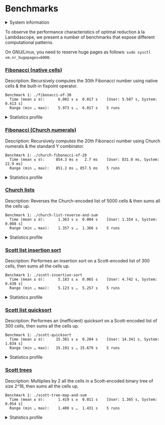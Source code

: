 # Benchmarks

<details>
<summary>System information</summary>

```
                          ./+o+-       etiams@etiams
                  yyyyy- -yyyyyy+      OS: Ubuntu 24.04 noble
               ://+//////-yyyyyyo      Kernel: x86_64 Linux 6.8.0-60-generic
           .++ .:/++++++/-.+sss/`      Uptime: 16m
         .:++o:  /++++++++/:--:/-      Packages: 2799
        o:+o+:++.`..```.-/oo+++++/     Shell: bash 5.2.21
       .:+o:+o/.          `+sssoo+/    Resolution: 3840x2400
  .++/+:+oo+o:`             /sssooo.   DE: GNOME 46.7
 /+++//+:`oo+o               /::--:.   WM: Mutter
 \+/+o+++`o++o               ++////.   WM Theme: Adwaita
  .++.o+++oo+:`             /dddhhh.   GTK Theme: Yaru-red [GTK2/3]
       .+.o+oo:.          `oddhhhh+    Icon Theme: Yaru-red
        \+.++o+o``-````.:ohdhhhhh+     Font: Ubuntu Sans Bold 11 @wght=700
         `:o+++ `ohhhhhhhhyo++os:      Disk: 389G / 484G (85%)
           .o:`.syhhhhhhh/.oo++o`      CPU: AMD Ryzen 9 5900HX with Radeon Graphics @ 16x 4.68GHz
               /osyyyyyyo++ooo+++/     GPU: AMD/ATI Cezanne [Radeon Vega Series / Radeon Vega Mobile Series]
                   ````` +oo+++o\:     RAM: 5849MiB / 15388MiB
                          `oo++.
```

</details>

To observe the performance characteristics of optimal reduction à la Lambdascope, we present a number of benchmarks that expose different computational patterns.

On GNU/Linux, you need to reserve huge pages as follows: `sudo sysctl vm.nr_hugepages=6000`.

### [Fibonacci (native cells)](benchmarks/fibonacci-of-30.c)

Description: Recursively computes the 30th Fibonacci number using native cells & the built-in fixpoint operator.

```
Benchmark 1: ./fibonacci-of-30
  Time (mean ± σ):      6.002 s ±  0.017 s    [User: 5.587 s, System: 0.413 s]
  Range (min … max):    5.973 s …  6.017 s    5 runs
```

<details>
<summary>Statistics profile</summary>

```
Annihilation interactions: 14098275
Commutation interactions: 95481352
Beta interactions: 4
Native function calls: 12948453
If-then-elses: 4870845
Total interactions: 127398929
Garbage collections: 2178280
Delimiter mergings: 3720962
Total graph rewrites: 133298171
```

</details>

### [Fibonacci (Church numerals)](benchmarks/church-fibonacci-of-20.c)

Description: Recursively computes the 20th Fibonacci number using Church numerals & the standard Y combinator.

```
Benchmark 1: ./church-fibonacci-of-20
  Time (mean ± σ):     854.3 ms ±   2.7 ms    [User: 831.0 ms, System: 22.9 ms]
  Range (min … max):   851.2 ms … 857.5 ms    5 runs
```

<details>
<summary>Statistics profile</summary>

```
Annihilation interactions: 7586392
Commutation interactions: 39828991
Beta interactions: 515068
Native function calls: 0
If-then-elses: 0
Total interactions: 47930451
Garbage collections: 2761986
Delimiter mergings: 1967760
Total graph rewrites: 52660197
```

</details>

### [Church lists](benchmarks/church-list-reverse-and-sum.c)

Description: Reverses the Church-encoded list of 5000 cells & then sums all the cells up.

```
Benchmark 1: ./church-list-reverse-and-sum
  Time (mean ± σ):      1.363 s ±  0.004 s    [User: 1.354 s, System: 0.008 s]
  Range (min … max):    1.357 s …  1.366 s    5 runs
```

<details>
<summary>Statistics profile</summary>

```
Annihilation interactions: 12557496
Commutation interactions: 87642509
Beta interactions: 45004
Native function calls: 10000
If-then-elses: 0
Total interactions: 100255009
Garbage collections: 5008
Delimiter mergings: 12522508
Total graph rewrites: 112782525
```

</details>

### [Scott list insertion sort](benchmarks/scott-insertion-sort.c)

Description: Performes an insertion sort on a Scott-encoded list of 300 cells, then sums all the cells up.

```
Benchmark 1: ./scott-insertion-sort
  Time (mean ± σ):      5.183 s ±  0.065 s    [User: 4.742 s, System: 0.438 s]
  Range (min … max):    5.123 s …  5.257 s    5 runs
```

<details>
<summary>Statistics profile</summary>

```
Annihilation interactions: 46262799
Commutation interactions: 226296785
Beta interactions: 182717
Native function calls: 90300
If-then-elses: 44850
Total interactions: 272877451
Garbage collections: 18448603
Delimiter mergings: 14226148
Total graph rewrites: 305552202
```

</details>

### [Scott list quicksort](benchmarks/scott-quicksort.c)

Description: Performes an (inefficient) quicksort on a Scott-encoded list of 300 cells, then sums all the cells up.

```
Benchmark 1: ./scott-quicksort
  Time (mean ± σ):     15.381 s ±  0.204 s    [User: 14.341 s, System: 1.034 s]
  Range (min … max):   15.191 s … 15.679 s    5 runs
```

<details>
<summary>Statistics profile</summary>

```
Annihilation interactions: 102911646
Commutation interactions: 786359130
Beta interactions: 543927
Native function calls: 180000
If-then-elses: 89700
Total interactions: 890084403
Garbage collections: 45629208
Delimiter mergings: 131998979
Total graph rewrites: 1067712590
```

</details>

### [Scott trees](benchmarks/scott-tree-map-and-sum.c)

Description: Multiplies by 2 all the cells in a Scott-encoded binary tree of size 2^16, then sums all the cells up.

```
Benchmark 1: ./scott-tree-map-and-sum
  Time (mean ± σ):      1.419 s ±  0.011 s    [User: 1.365 s, System: 0.054 s]
  Range (min … max):    1.408 s …  1.431 s    5 runs
```

<details>
<summary>Statistics profile</summary>

```
Annihilation interactions: 11599716
Commutation interactions: 52723664
Beta interactions: 1048579
Native function calls: 262142
If-then-elses: 0
Total interactions: 65634101
Garbage collections: 3735521
Delimiter mergings: 2752228
Total graph rewrites: 72121850
```

</details>
